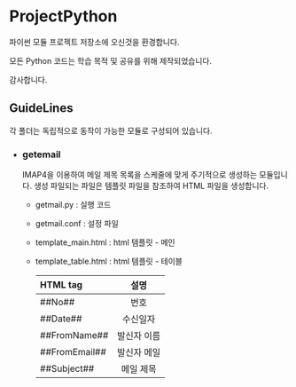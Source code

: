 # ProjectPython
파이썬 모듈 프로젝트 저장소에 오신것을 환경합니다. 

모든 Python 코드는 학습 목적 및 공유를 위해 제작되었습니다.

감사합니다.


## GuideLines
각 폴더는 독립적으로 동작이 가능한 모듈로 구성되어 있습니다.


- ### getemail

  IMAP4을 이용하여 메일 제목 목록을 스케줄에 맞게 주기적으로 생성하는 모듈입니다.
  생성 파일되는 파일은 템플릿 파일을 참조하여 HTML 파일을 생성합니다.
  
  - getmail.py : 실행 코드
  - getmail.conf : 설정 파일
  - template_main.html : html 템플릿 - 메인
  - template_table.html : html 템플릿 - 테이블
    
    | HTML tag          | 설명               |
    | :---------------- | :----------------: |
    | \##No##           | 번호               |
    | \##Date##         | 수신일자           |
    | \##FromName##     | 발신자 이름        |
    | \##FromEmail##    | 발신자 메일        |
    | \##Subject##      | 메일 제목          |

      









